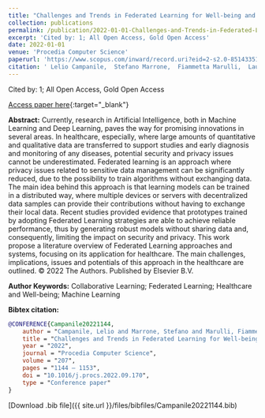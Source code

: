 ```yaml
---
title: "Challenges and Trends in Federated Learning for Well-being and Healthcare"
collection: publications
permalink: /publication/2022-01-01-Challenges-and-Trends-in-Federated-Learning-for-Well-being-and-Healthcare
excerpt: 'Cited by: 1; All Open Access, Gold Open Access'
date: 2022-01-01
venue: 'Procedia Computer Science'
paperurl: 'https://www.scopus.com/inward/record.uri?eid=2-s2.0-85143351242&doi=10.1016%2fj.procs.2022.09.170&partnerID=40&md5=2c911f62aa7ebbca097097e69b0ff890'
citation: ' Lelio Campanile,  Stefano Marrone,  Fiammetta Marulli,  Laura Verde, &quot;Challenges and Trends in Federated Learning for Well-being and Healthcare.&quot; Procedia Computer Science, 2022.'
---
```

Cited by: 1; All Open Access, Gold Open Access

[Access paper here](https://www.scopus.com/inward/record.uri?eid=2-s2.0-85143351242&doi=10.1016%2fj.procs.2022.09.170&partnerID=40&md5=2c911f62aa7ebbca097097e69b0ff890){:target="_blank"}

 __Abstract:__ Currently, research in Artificial Intelligence, both in Machine Learning and Deep Learning, paves the way for promising innovations in several areas. In healthcare, especially, where large amounts of quantitative and qualitative data are transferred to support studies and early diagnosis and monitoring of any diseases, potential security and privacy issues cannot be underestimated. Federated learning is an approach where privacy issues related to sensitive data management can be significantly reduced, due to the possibility to train algorithms without exchanging data. The main idea behind this approach is that learning models can be trained in a distributed way, where multiple devices or servers with decentralized data samples can provide their contributions without having to exchange their local data. Recent studies provided evidence that prototypes trained by adopting Federated Learning strategies are able to achieve reliable performance, thus by generating robust models without sharing data and, consequently, limiting the impact on security and privacy. This work propose a literature overview of Federated Learning approaches and systems, focusing on its application for healthcare. The main challenges, implications, issues and potentials of this approach in the healthcare are outlined. © 2022 The Authors. Published by Elsevier B.V.

 __Author Keywords:__ Collaborative Learning; Federated Learning; Healthcare and Well-being; Machine Learning

 __Bibtex citation:__ 
```bibtex 
@CONFERENCE{Campanile20221144,
    author = "Campanile, Lelio and Marrone, Stefano and Marulli, Fiammetta and Verde, Laura",
    title = "Challenges and Trends in Federated Learning for Well-being and Healthcare",
    year = "2022",
    journal = "Procedia Computer Science",
    volume = "207",
    pages = "1144 – 1153",
    doi = "10.1016/j.procs.2022.09.170",
    type = "Conference paper"
}

``` 
[Download .bib file]({{ site.url }}/files/bibfiles/Campanile20221144.bib) 
